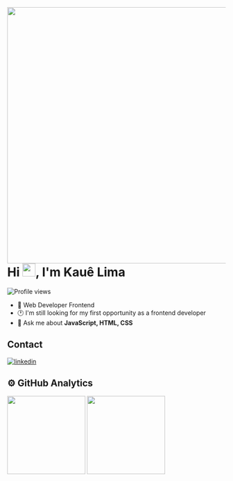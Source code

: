 <img align="right" height="590rem" src="https://raw.githubusercontent.com/gist/KaueACLima/340f27b597cf9243c16760e934e470f0/raw/a78b39d88d7341865ad5cfc84558baaae039ae4c/githubCard.svg"/>
<h1 align="left">Hi <img src="https://raw.githubusercontent.com/kaueMarques/kaueMarques/master/hi.gif" height="30px">, I'm Kauê Lima</h1>
<p align="left"> <img src="https://komarev.com/ghpvc/?username=KaueACLima&color=yellow" alt="Profile views" /> </p>

- 🚀 Web Developer Frontend
- 🕐 I'm still looking for my first opportunity as a frontend developer
- 💬 Ask me about **JavaScript, HTML, CSS**

## Contact

<a href="(https://www.linkedin.com/in/kau%C3%AA-lima-234515182/)" target="_blank">
  <img align="center" src="https://img.shields.io/badge/-KaueACLima-05122A?style=flat&logo=linkedin" alt="linkedin"/>
</a>

## ⚙️ GitHub Analytics

   <img height="180em" src="https://github-readme-stats.vercel.app/api?username=KaueACLima&show_icons=true&theme=radical&include_all_commits=true&count_private=true"/>
   <img height="180em" src="https://github-readme-stats.vercel.app/api/top-langs/?username=KaueACLima&layout=compact&langs_count=6&theme=tokyonight"/>

